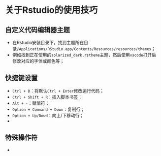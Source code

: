 # 关于Rstudio的使用技巧
## 自定义代码编辑器主题
+ 在Rstudio安装目录下，找到主题所在目录`/Applications/RStudio.app/Contents/Resources/resources/themes`；
+ 例如找到正在使用的`solarized_dark.rstheme`主题，然后使用`vscode`打开后修改对应的字体或颜色等；
## 快捷键设置
+ `Ctrl + D`：将默认`Ctrl + Enter`修改运行代码；
+ `Ctrl + Shift + R`：插入脚本书签；
+ `Alt + -`：赋值符；
+ `Option + Command + Down`：复制行；
+ `Option + Up/Dowd`：向上/下移动行；
+ 
## 特殊操作符
+ 
